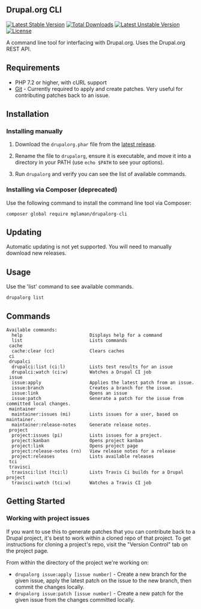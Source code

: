 Drupal.org CLI
--------------
[![Latest Stable Version](https://poser.pugx.org/mglaman/drupalorg-cli/v/stable)](https://packagist.org/packages/mglaman/drupalorg-cli) [![Total Downloads](https://poser.pugx.org/mglaman/drupalorg-cli/downloads)](https://packagist.org/packages/mglaman/drupalorg-cli) [![Latest Unstable Version](https://poser.pugx.org/mglaman/drupalorg-cli/v/unstable)](https://packagist.org/packages/mglaman/drupalorg-cli) [![License](https://poser.pugx.org/mglaman/drupalorg-cli/license)](https://packagist.org/packages/mglaman/drupalorg-cli)

A command line tool for interfacing with Drupal.org. Uses the Drupal.org REST API.

## Requirements

* PHP 7.2 or higher, with cURL support
* [Git](https://git-scm.com/) - Currently required to apply and create patches. Very useful for contributing patches back to an issue.

## Installation

### Installing manually

1. Download the `drupalorg.phar` file from the [latest release](https://github.com/mglaman/drupalorg-cli/releases/latest).

2. Rename the file to `drupalorg`, ensure it is executable, and move it into a directory in your PATH (use `echo $PATH` to see your options).

3. Run `drupalorg` and verify you can see the list of available commands.

### Installing via Composer (deprecated)

Use the following command to install the command line tool via Composer:

`composer global require mglaman/drupalorg-cli`

## Updating

Automatic updating is not yet supported. You will need to manually download new releases.

## Usage

Use the 'list' command to see available commands. 

```
drupalorg list
```

## Commands

````
Available commands:
  help                         Displays help for a command
  list                         Lists commands
 cache
  cache:clear (cc)             Clears caches
 ci
 drupalci
  drupalci:list (ci:l)         Lists test results for an issue
  drupalci:watch (ci:w)        Watches a Drupal CI job
 issue
  issue:apply                  Applies the latest patch from an issue.
  issue:branch                 Creates a branch for the issue.
  issue:link                   Opens an issue
  issue:patch                  Generate a patch for the issue from committed local changes.
 maintainer
  maintainer:issues (mi)       Lists issues for a user, based on maintainer.
  maintainer:release-notes     Generate release notes.
 project
  project:issues (pi)          Lists issues for a project.
  project:kanban               Opens project kanban
  project:link                 Opens project page
  project:release-notes (rn)   View release notes for a release
  project:releases             Lists available releases
 tci
 travisci
  travisci:list (tci:l)        Lists Travis Ci builds for a Drupal project
  travisci:watch (tci:w)       Watches a Travis CI job
````

## Getting Started

### Working with project issues

If you want to use this to generate patches that you can contribute back to a Drupal project, it's best to work within a cloned repo of that project. To get instructions for cloning a project's repo, visit the "Version Control" tab on the project page.

From within the directory of the project we're working on:

* `drupalorg issue:apply [issue number]` - Create a new branch for the given issue, apply the latest patch on the issue to the new branch, then commit the changes locally.
* `drupalorg issue:patch [issue number]` - Create a new patch for the given issue from the changes committed locally.
